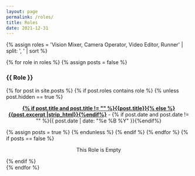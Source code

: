 ```yaml
---
layout: page
permalink: /roles/
title: Roles
date: 2021-12-31
---
```


{% assign roles = 'Vision Mixer, Camera Operator, Video Editor, Runner' | split: ', ' | sort %}

<div id="archives">
{% for role in roles %}
{% assign posts = false %}
  <div class="archive-group">
  <div id="#{{ role | slugize }}"></div>
  <p></p>
  <h3 style="text-transform: capitalize;" class="category-head">{{ role }}</h3>
  <a name="{{ role | slugize }}"></a>
  {% for post in site.posts %}
  {% if post.roles contains role %}
  {% unless post.hidden == true %}
  <article class="archive-item">
    <p><center><b><a href="{{ site.baseurl }}{{ post.url }}">{% if post.title and post.title != "" %}{{post.title}}{% else %}{{post.excerpt |strip_html}}{%endif%}</a></b> - {% if post.date and post.date != "" %}{{ post.date | date: "%e %B %Y" }}{%endif%}</center></p>
    </article>
    {% assign posts = true %}
  {% endunless %}
  {% endif %}
  {% endfor %}
    {% if posts == false %}
    <p style="text-align:center;">This Role is Empty</p>
    {% endif %}
  </div>
{% endfor %}
</div>

